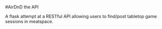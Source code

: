 #AirDnD the API

A flask attempt at a RESTful API allowing users to find/post tabletop game sessions in meatspace.
